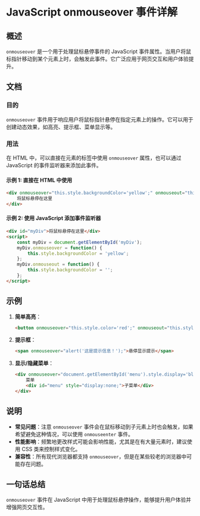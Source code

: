 <!--
Meta Description: # JavaScript onmouseover 事件详解 ## 概述 `onmouseover` 是一个用于处理鼠标悬停事件的 JavaScript 事件属性。当用户将鼠标指针移动到某个元素上时，会触发此事件。它广泛应用于网页交互和用户体验提升。 ## 文档 ### 目的 `onmouseover...
Meta Keywords: onmouseover, style, div, html, javascript
-->

# JavaScript onmouseover 事件详解

## 概述
`onmouseover` 是一个用于处理鼠标悬停事件的 JavaScript 事件属性。当用户将鼠标指针移动到某个元素上时，会触发此事件。它广泛应用于网页交互和用户体验提升。

## 文档
### 目的
`onmouseover` 事件用于响应用户将鼠标指针悬停在指定元素上的操作。它可以用于创建动态效果，如高亮、提示框、菜单显示等。

### 用法
在 HTML 中，可以直接在元素的标签中使用 `onmouseover` 属性，也可以通过 JavaScript 的事件监听器来添加此事件。

#### 示例 1: 直接在 HTML 中使用
```html
<div onmouseover="this.style.backgroundColor='yellow';" onmouseout="this.style.backgroundColor='';">
    将鼠标悬停在这里
</div>
```

#### 示例 2: 使用 JavaScript 添加事件监听器
```html
<div id="myDiv">将鼠标悬停在这里</div>
<script>
    const myDiv = document.getElementById('myDiv');
    myDiv.onmouseover = function() {
        this.style.backgroundColor = 'yellow';
    };
    myDiv.onmouseout = function() {
        this.style.backgroundColor = '';
    };
</script>
```

## 示例
1. **简单高亮**：
   ```html
   <button onmouseover="this.style.color='red';" onmouseout="this.style.color='';">悬停我</button>
   ```

2. **提示框**：
   ```html
   <span onmouseover="alert('这是提示信息！');">悬停显示提示</span>
   ```

3. **显示/隐藏菜单**：
   ```html
   <div onmouseover="document.getElementById('menu').style.display='block';" onmouseout="document.getElementById('menu').style.display='none';">
       菜单
       <div id="menu" style="display:none;">子菜单</div>
   </div>
   ```

## 说明
- **常见问题**：注意 `onmouseover` 事件会在鼠标移动到子元素上时也会触发，如果希望避免这种情况，可以使用 `onmouseenter` 事件。
- **性能影响**：频繁地更改样式可能会影响性能，尤其是在有大量元素时，建议使用 CSS 类来控制样式变化。
- **兼容性**：所有现代浏览器都支持 `onmouseover`，但是在某些较老的浏览器中可能存在问题。

## 一句话总结
`onmouseover` 事件在 JavaScript 中用于处理鼠标悬停操作，能够提升用户体验并增强网页交互性。
